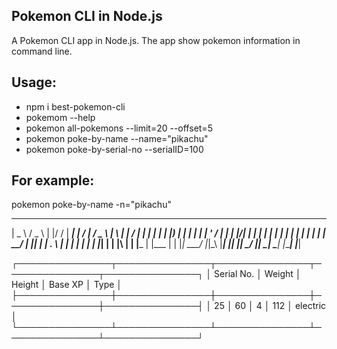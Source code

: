 ## Pokemon CLI in Node.js

A Pokemon CLI app in Node.js. The app show pokemon information in command line.

## Usage:
- npm i best-pokemon-cli
- pokemom --help
- pokemon all-pokemons --limit=20 --offset=5
- pokemon poke-by-name --name="pikachu"
- pokemon poke-by-serial-no --serialID=100

## For example:

   pokemon poke-by-name -n="pikachu"
  ____     ___    _  __  _____   __  __    ___    _   _      ____   _       ___ 
 |  _ \   / _ \  | |/ / | ____| |  \/  |  / _ \  | \ | |    / ___| | |     |_ _|
 | |_) | | | | | | ' /  |  _|   | |\/| | | | | | |  \| |   | |     | |      | | 
 |  __/  | |_| | | . \  | |___  | |  | | | |_| | | |\  |   | |___  | |___   | | 
 |_|      \___/  |_|\_\ |_____| |_|  |_|  \___/  |_| \_|    \____| |_____| |___|
                                                                                
┌───────────────┬───────────────┬───────────────┬───────────────┬───────────────┐
│ Serial No.    │ Weight        │ Height        │ Base XP       │ Type          │
├───────────────┼───────────────┼───────────────┼───────────────┼───────────────┤
│ 25            │ 60            │ 4             │ 112           │ electric      │
└───────────────┴───────────────┴───────────────┴───────────────┴───────────────┘
